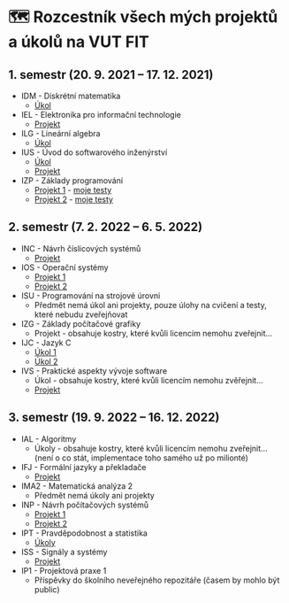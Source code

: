 # 🗺️ Rozcestník všech mých projektů a úkolů na VUT FIT

## 1. semestr (20. 9. 2021 – 17. 12. 2021)

- IDM - Diskrétní matematika
  - [Úkol](https://github.com/JosefKuchar/idm-hw)
- IEL - Elektronika pro informační technologie	
  - [Projekt](https://github.com/JosefKuchar/iel-projekt-1)
- ILG - Lineární algebra
  - [Úkol](https://github.com/JosefKuchar/ilg-hw)
- IUS - Úvod do softwarového inženýrství
  - [Úkol](https://github.com/JosefKuchar/ius-hw)
  - [Projekt](https://github.com/JosefKuchar/ius-project)
- IZP - Základy programování
  - [Projekt 1](https://github.com/JosefKuchar/izp-projekt-1) - [moje testy](https://gist.github.com/JosefKuchar/bb83284d309465bdf7d9353e26dfa6e8)
  - [Projekt 2](https://github.com/JosefKuchar/izp-projekt-2) - [moje testy](https://github.com/JosefKuchar/tests-izp-projekt-2)

## 2. semestr (7. 2. 2022 – 6. 5. 2022)

- INC - Návrh číslicových systémů
  - [Projekt](https://github.com/JosefKuchar/inc-project)
- IOS - Operační systémy
  - [Projekt 1](https://github.com/JosefKuchar/ios-hw1/)
  - [Projekt 2](https://github.com/JosefKuchar/ios-hw2/)
- ISU - Programování na strojové úrovni
  - Předmět nemá úkol ani projekty, pouze úlohy na cvičení a testy, které nebudu zveřejňovat
- IZG - Základy počítačové grafiky
  - Projekt - obsahuje kostry, které kvůli licencím nemohu zveřejnit...
- IJC - Jazyk C
  - [Úkol 1](https://github.com/JosefKuchar/ijc-hw1)
  - [Úkol 2](https://github.com/JosefKuchar/ijc-hw2)
- IVS - Praktické aspekty vývoje software
  - Úkol - obsahuje kostry, které kvůli licencím nemohu zvěřejnit...
  - [Projekt](https://github.com/JosefKuchar/ivs-project)
  
## 3. semestr (19. 9. 2022 – 16. 12. 2022)
- IAL - Algoritmy
  - Úkoly - obsahuje kostry, které kvůli licencím nemohu zveřejnit... (není o co stát, implementace toho samého už po milionté)
- IFJ - Formální jazyky a překladače
  - [Projekt](https://github.com/JosefKuchar/ifj-project)
- IMA2 - Matematická analýza 2
  - Předmět nemá úkoly ani projekty
- INP - Návrh počítačových systémů
  - [Projekt 1](https://github.com/JosefKuchar/inp-project1)
  - [Projekt 2](https://github.com/JosefKuchar/inp-project2)
- IPT - Pravděpodobnost a statistika
  - [Úkoly](https://github.com/JosefKuchar/ipt-hw)
- ISS - Signály a systémy
  - [Projekt](https://github.com/JosefKuchar/iss-project)
- IP1 - Projektová praxe 1
  - Příspěvky do školního neveřejného repozitáře (časem by mohlo být public)
